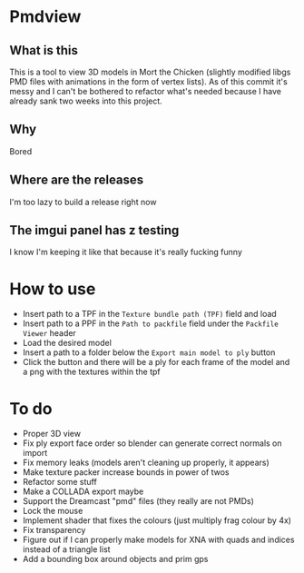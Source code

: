 # Pmdview

## What is this
This is a tool to view 3D models in Mort the Chicken (slightly modified libgs PMD files with animations in the form of vertex lists). As of this commit it's messy and I can't be bothered to refactor what's needed because I have already sank two weeks into this project.
## Why
Bored
## Where are the releases
I'm too lazy to build a release right now
## The imgui panel has z testing
I know I'm keeping it like that because it's really fucking funny
# How to use
- Insert path to a TPF in the `Texture bundle path (TPF)` field and load
- Insert path to a PPF in the `Path to packfile` field under the `Packfile Viewer` header
- Load the desired model
- Insert a path to a folder below the `Export main model to ply` button
- Click the button and there will be a ply for each frame of the model and a png with the textures within the tpf
# To do
- Proper 3D view
- Fix ply export face order so blender can generate correct normals on import
- Fix memory leaks (models aren't cleaning up properly, it appears)
- Make texture packer increase bounds in power of twos
- Refactor some stuff
- Make a COLLADA export maybe
- Support the Dreamcast "pmd" files (they really are not PMDs)
- Lock the mouse
- Implement shader that fixes the colours (just multiply frag colour by 4x)
- Fix transparency
- Figure out if I can properly make models for XNA with quads and indices instead of a triangle list
- Add a bounding box around objects and prim gps